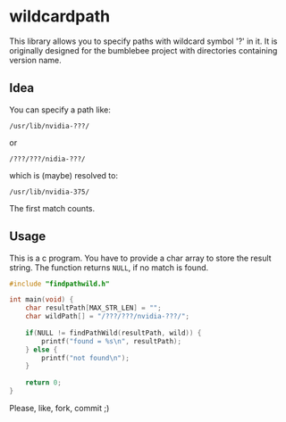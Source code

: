 # wildcardpath

This library allows you to specify paths with wildcard symbol '?' in it. It is originally designed for the bumblebee project with directories containing version name.

## Idea

You can specify a path like:

```
/usr/lib/nvidia-???/
```

or

```
/???/???/nidia-???/
```

which is (maybe) resolved to:

```
/usr/lib/nvidia-375/
```

The first match counts.

## Usage

This is a c program. You have to provide a char array to store the result string. The function returns ```NULL```, if no match is found.

```c
#include "findpathwild.h"

int main(void) {
    char resultPath[MAX_STR_LEN] = "";
    char wildPath[] = "/???/???/nvidia-???/";
    
    if(NULL != findPathWild(resultPath, wild)) {
        printf("found = %s\n", resultPath);
    } else {
        printf("not found\n");
    }
    
    return 0;
}
```

Please, like, fork, commit ;)
